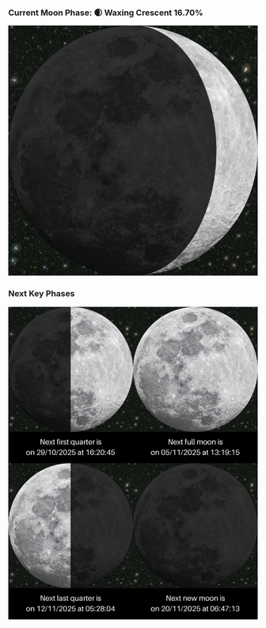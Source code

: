### Current Moon Phase: 🌒 Waxing Crescent 16.70%
![Moon Phase](moonphase.png)
### Next Key Phases
![Gallery](gallery.png)
